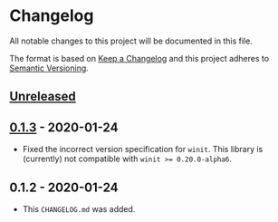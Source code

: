 # Changelog

All notable changes to this project will be documented in this file.

The format is based on [Keep a Changelog](http://keepachangelog.com/en/1.0.0/)
and this project adheres to [Semantic Versioning](http://semver.org/spec/v2.0.0.html).

## [Unreleased]

## [0.1.3] - 2020-01-24

- Fixed the incorrect version specification for `winit`. This library is (currently) not compatible with `winit >= 0.20.0-alpha6`.

## 0.1.2 - 2020-01-24

- This `CHANGELOG.md` was added.

[Unreleased]: https://github.com/yvt/swsurface-rs/compare/HEAD...0.1.3
[0.1.3]: https://github.com/yvt/swsurface-rs/compare/0.1.3...0.1.2
